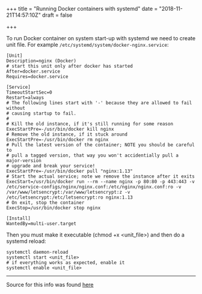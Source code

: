 +++
title = "Running Docker containers with systemd"
date = "2018-11-21T14:57:10Z"
draft = false

+++

To run Docker container on system start-up with systemd we need to create unit file.
For example `/etc/systemd/system/docker-nginx.service`:

```
[Unit]
Description=nginx (Docker)
# start this unit only after docker has started
After=docker.service
Requires=docker.service
 
[Service]
TimeoutStartSec=0
Restart=always
# The following lines start with '-' because they are allowed to fail without
# causing startup to fail.
#
# Kill the old instance, if it's still running for some reason
ExecStartPre=-/usr/bin/docker kill nginx
# Remove the old instance, if it stuck around
ExecStartPre=-/usr/bin/docker rm nginx
# Pull the latest version of the container; NOTE you should be careful to
# pull a tagged version, that way you won't accidentially pull a major-version
# upgrade and break your service!
ExecStartPre=-/usr/bin/docker pull "nginx:1.13"
# Start the actual service; note we remove the instance after it exits
ExecStart=/usr/bin/docker run --rm --name nginx -p 80:80 -p 443:443 -v /etc/service-configs/nginx/nginx.conf:/etc/nginx/nginx.conf:ro -v /var/www/letsencrypt:/var/www/letsencrypt:z -v /etc/letsencrypt:/etc/letsencrypt:ro nginx:1.13
# On exit, stop the container
ExecStop=/usr/bin/docker stop nginx
 
[Install]
WantedBy=multi-user.target
```

Then you must make it executable (chmod +x <unit_file>) and then do a systemd reload:

```
systemctl daemon-reload
systemctl start <unit_file>
# if everything works as expected, enable it
systemctl enable <unit_file>
```

---

Source for this info was found [here](https://fardog.io/blog/2017/12/30/running-docker-containers-with-systemd/)
